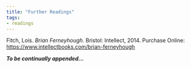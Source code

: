 ```yaml
---
title: "Further Readings"
tags:
- readings
---
```


Fitch, Lois. _Brian Ferneyhough_. Bristol: Intellect, 2014.
Purchase Online: https://www.intellectbooks.com/brian-ferneyhough

_**To be continually appended…**_
